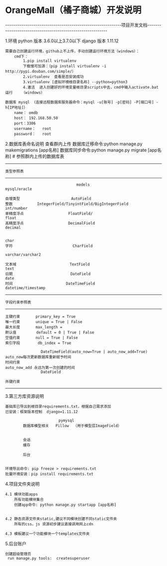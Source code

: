 #                                                 OrangeMall（橘子商城）开发说明


----------------------------------------------------------项目开发文档----------------------------------------------------------

1.环境
    python 版本 3.6.0以上3.7.0以下
    django 版本 1.11.12

    需要自己创建运行环境，github上不上传，手动创建运行环境方法（windows）：
        cmd下：
            1.pip install virtualenv
            下载慢可加源：（pip install virtualenv -i http://pypi.douban.com/simple/）
            2.virtualenv  查看是否安装成功
            3.virtualenv [虚拟环境根目录名称] --python=python3
            4.激活  进入创建好的环境变量根目录scripts中去，cmd中输入activate.bat运行    （windows）
    
    数据库 mysql （连接远程数据库服务器命令：mysql -u[账号] -p[密码] -P[端口号] -h[IP地址]）
        name： omdb
        host： 192.168.50.50
        port：3306
        username：   root
        password：   root


2.数据库表命名说明
    查看群内上传
    数据库迁移命令:python manage.py makemigrations [app名称]
    数据库同步命令:python manage.py migrate [app名称]
    # 参照群内上传的数据库表


--------------------------------------------------------------------------------------------------------
    类型参照表
--------------------------------------------------------------------------------------------------------
                                    models                                            mysql/oracle
    
    自增类型                       AutoField
    整数           IntegerField/TinyintField/BigIntegerField                             int/number
    单精度浮点                    FloatField/                                              float
    高精度浮点                    DecimalField                                            decimal
    
                                                                                          char
    字符                           CharField
                                                                                          varchar/varchar2
    
    文本域                        TextField                                               text
    日期                          DateField                                               date
    时间                        DateTimeField                                           datetime/timestamp
---------------------------------------------------------------------------------------------------------
    字段约束参照表
---------------------------------------------------------------------------------------------------------
    主键约束       primary_key = True
    唯一约束       unique = True | False
    最大长度       max_length =
    默认值         default = 0 | True | False
    空值约束       null = True | False
    索引字段        db_index = True

                    DateTimeField(auto_now=True | auto_now_add=True)    auto_now每次更新数据库重新赋予时间
    时间约束                                                            auto_now_add 永远为第一次创建的时间
                    DateField

    外键约束

---------------------------------------------------------------------------------------------------------


3.第三方库资源说明

    基础库已导出到根目录requirements.txt，根据自己需求添加
    已安装：框架版本控制  django=1.11.12

                            pymysql
            数据库模型相关   Pillow  （用于模型层ImageField）


            会话
            缓存

            后台

    
    环境导出命令: pip freeze > requirements.txt
    批量环境安装：pip install requirements.txt

4.项目文件夹说明

    4.1 模块功能apps
        所有功能模块集合
        创建app命令: python manage.py startapp [app名称]


    4.2 静态资源文件夹static,建议不同模块创建不同static文件夹
        所有的css，js 资源初步建议直接调用网上cdn
    
    4.3 模板建议一个功能模块一个templates文件夹


5.后台账户

    创建超级管理员
     run manage.py tools:  createsuperuser

